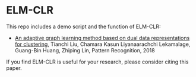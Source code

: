 # ELM-CLR

This repo includes a demo script and the function of ELM-CLR: 

* [An adaptive graph learning method based on dual data representations for clustering](https://www.sciencedirect.com/science/article/abs/pii/S0031320317304880), Tianchi Liu, Chamara Kasun Liyanaarachchi Lekamalage, Guang-Bin Huang, Zhiping Lin, Pattern Recognition, 2018

If you find ELM-CLR is useful for your research, please consider citing this paper.
